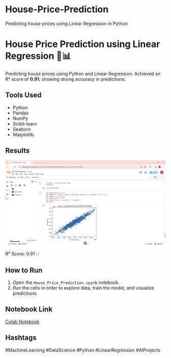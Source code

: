 # House-Price-Prediction
Predicting house prices using Linear Regression in Python

# House Price Prediction using Linear Regression 🏡📊

Predicting house prices using Python and Linear Regression. Achieved an R² score of **0.91**, showing strong accuracy in predictions.

## Tools Used
- Python
- Pandas
- NumPy
- Scikit-learn
- Seaborn
- Matplotlib

## Results
![Model Performance](Screenshot.png) 

R² Score: 0.91 ✅

## How to Run
1. Open the `House_Price_Prediction.ipynb` notebook.
2. Run the cells in order to explore data, train the model, and visualize predictions.

## Notebook Link
[Colab Notebook](https://colab.research.google.com/drive/1TzhjrRy84fk08HBDpZbeIIKUTkFnLas5?usp=sharing)

## Hashtags
#MachineLearning #DataScience #Python #LinearRegression #AIProjects
